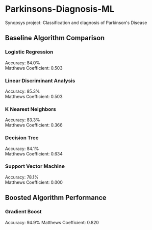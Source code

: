 # Parkinsons-Diagnosis-ML
Synopsys project: Classification and diagnosis of Parkinson's Disease 

## Baseline Algorithm Comparison
### Logistic Regression
Accuracy: 84.0%  
Matthews Coefficient: 0.503

### Linear Discriminant Analysis
Accuracy: 85.3%  
Matthews Coefficient: 0.503

### K Nearest Neighbors
Accuracy: 83.3%  
Matthews Coefficient: 0.366

### Decision Tree
Accuracy: 84.1%  
Matthews Coefficient: 0.634

### Support Vector Machine
Accuracy: 78.1%  
Matthews Coefficient: 0.000

## Boosted Algorithm Performance
### Gradient Boost
Accuracy: 94.9%
Matthews Coefficient: 0.820
